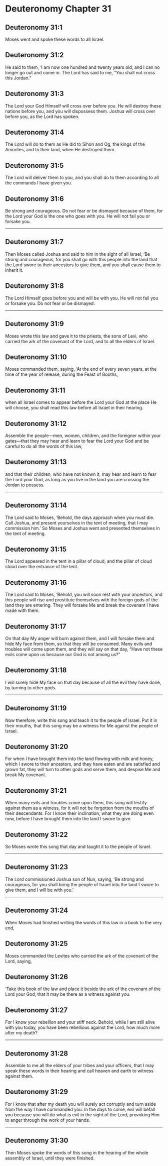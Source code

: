 # Deuteronomy Chapter 31

## Deuteronomy 31:1

Moses went and spoke these words to all Israel.

## Deuteronomy 31:2

He said to them, ‘I am now one hundred and twenty years old, and I can no longer go out and come in. The Lord has said to me, “You shall not cross this Jordan.”

## Deuteronomy 31:3

The Lord your God Himself will cross over before you. He will destroy these nations before you, and you will dispossess them. Joshua will cross over before you, as the Lord has spoken.

## Deuteronomy 31:4

The Lord will do to them as He did to Sihon and Og, the kings of the Amorites, and to their land, when He destroyed them.

## Deuteronomy 31:5

The Lord will deliver them to you, and you shall do to them according to all the commands I have given you.

## Deuteronomy 31:6

Be strong and courageous. Do not fear or be dismayed because of them, for the Lord your God is the one who goes with you. He will not fail you or forsake you.

---

## Deuteronomy 31:7

Then Moses called Joshua and said to him in the sight of all Israel, ‘Be strong and courageous, for you shall go with this people into the land that the Lord swore to their ancestors to give them, and you shall cause them to inherit it.

## Deuteronomy 31:8

The Lord Himself goes before you and will be with you. He will not fail you or forsake you. Do not fear or be dismayed.

---

## Deuteronomy 31:9

Moses wrote this law and gave it to the priests, the sons of Levi, who carried the ark of the covenant of the Lord, and to all the elders of Israel.

## Deuteronomy 31:10

Moses commanded them, saying, ‘At the end of every seven years, at the time of the year of release, during the Feast of Booths,

## Deuteronomy 31:11

when all Israel comes to appear before the Lord your God at the place He will choose, you shall read this law before all Israel in their hearing.

## Deuteronomy 31:12

Assemble the people—men, women, children, and the foreigner within your gates—that they may hear and learn to fear the Lord your God and be careful to do all the words of this law,

## Deuteronomy 31:13

and that their children, who have not known it, may hear and learn to fear the Lord your God, as long as you live in the land you are crossing the Jordan to possess.

---

## Deuteronomy 31:14

The Lord said to Moses, ‘Behold, the days approach when you must die. Call Joshua, and present yourselves in the tent of meeting, that I may commission him.’ So Moses and Joshua went and presented themselves in the tent of meeting.

## Deuteronomy 31:15

The Lord appeared in the tent in a pillar of cloud, and the pillar of cloud stood over the entrance of the tent.

## Deuteronomy 31:16

The Lord said to Moses, ‘Behold, you will soon rest with your ancestors, and this people will rise and prostitute themselves with the foreign gods of the land they are entering. They will forsake Me and break the covenant I have made with them.

## Deuteronomy 31:17

On that day My anger will burn against them, and I will forsake them and hide My face from them, so that they will be consumed. Many evils and troubles will come upon them, and they will say on that day, “Have not these evils come upon us because our God is not among us?”

## Deuteronomy 31:18

I will surely hide My face on that day because of all the evil they have done, by turning to other gods.

---

## Deuteronomy 31:19

Now therefore, write this song and teach it to the people of Israel. Put it in their mouths, that this song may be a witness for Me against the people of Israel.

## Deuteronomy 31:20

For when I have brought them into the land flowing with milk and honey, which I swore to their ancestors, and they have eaten and are satisfied and grown fat, they will turn to other gods and serve them, and despise Me and break My covenant.

## Deuteronomy 31:21

When many evils and troubles come upon them, this song will testify against them as a witness, for it will not be forgotten from the mouths of their descendants. For I know their inclination, what they are doing even now, before I have brought them into the land I swore to give.

## Deuteronomy 31:22

So Moses wrote this song that day and taught it to the people of Israel.

---

## Deuteronomy 31:23

The Lord commissioned Joshua son of Nun, saying, ‘Be strong and courageous, for you shall bring the people of Israel into the land I swore to give them, and I will be with you.’

---

## Deuteronomy 31:24

When Moses had finished writing the words of this law in a book to the very end,

## Deuteronomy 31:25

Moses commanded the Levites who carried the ark of the covenant of the Lord, saying,

## Deuteronomy 31:26

‘Take this book of the law and place it beside the ark of the covenant of the Lord your God, that it may be there as a witness against you.

## Deuteronomy 31:27

For I know your rebellion and your stiff neck. Behold, while I am still alive with you today, you have been rebellious against the Lord; how much more after my death?

---

## Deuteronomy 31:28

Assemble to me all the elders of your tribes and your officers, that I may speak these words in their hearing and call heaven and earth to witness against them.

## Deuteronomy 31:29

For I know that after my death you will surely act corruptly and turn aside from the way I have commanded you. In the days to come, evil will befall you because you will do what is evil in the sight of the Lord, provoking Him to anger through the work of your hands.

---

## Deuteronomy 31:30

Then Moses spoke the words of this song in the hearing of the whole assembly of Israel, until they were finished.